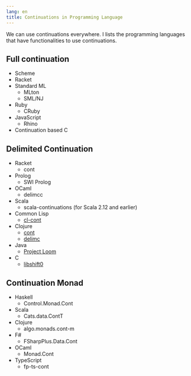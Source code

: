 ```yaml
---
lang: en
title: Continuations in Programming Language
---
```


We can use continuations everywhere. I lists the programming languages that have functionalities to use continuations.

## Full continuation

- Scheme
- Racket
- Standard ML
  - MLton
  - SML/NJ
- Ruby
  - CRuby
- JavaScript
  - Rhino
 - Continuation based C

## Delimited Continuation

- Racket
  - cont
- Prolog
  - SWI Prolog
- OCaml
  - delimcc
- Scala
  - scala-continuations (for Scala 2.12 and earlier)
- Common Lisp
  - [cl-cont](https://common-lisp.net/project/cl-cont/)
- Clojure
  - [cont](https://clojars.org/cont)
  - [delimc](https://clojars.org/delimc)
- Java
  - [Project Loom](https://openjdk.java.net/projects/loom/)
- C
  - [libshift0](https://github.com/tilk/libshift0)

## Continuation Monad

- Haskell
  - Control.Monad.Cont
- Scala
  - Cats.data.ContT
- Clojure
  - algo.monads.cont-m
- F#
  - FSharpPlus.Data.Cont
- OCaml
  - Monad.Cont
- TypeScript
  - fp-ts-cont
